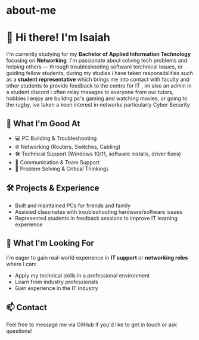 # about-me

# 👋 Hi there! I'm Isaiah

I'm currently studying for my **Bachelor of Applied Information Technology** focusing on **Networking**. I'm passionate about solving tech problems and helping others — through troubleshooting software terchnical issues, or guiding fellow students, during my studies i have taken responsibilities such as a **student representative** which brings me into contact with faculty and other students to provide feedback to the centre for IT , im also an admin in a student discord i often relay mesages to everyone from our tutors, hobbies i enjoy are buildng pc's gaming and watching movies, or going to the rugby, ive taken a keen interest in networks particularly Cyber Security 

## 🧠 What I'm Good At
- 💻 PC Building & Troubleshooting
- 🌐 Networking (Routers, Switches, Cabling)
- 🛠️ Technical Support (Windows 10/11, software installs, driver fixes)
- 💬 Communication & Team Support
- 🧩 Problem Solving & Critical Thinking\


## 🛠️ Projects & Experience
- Built and maintained PCs for friends and family
- Assisted classmates with troubleshooting hardware/software issues
- Represented students in feedback sessions to improve IT learning experience

## 🎯 What I'm Looking For
I'm eager to gain real-world experience in **IT support** or **networking roles** where I can:
- Apply my technical skills in a professional environment
- Learn from industry professionals
- Gain experience in the IT industry

## 📫 Contact
Feel free to message me via GitHub if you'd like to get in touch or ask questions!
